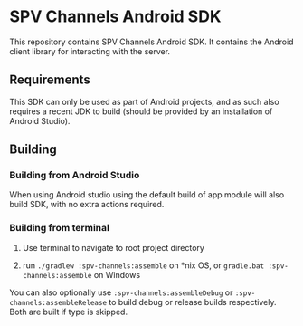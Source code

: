 # SPV Channels Android SDK

This repository contains SPV Channels Android SDK. 
It contains the Android client library for interacting with the server. 

## Requirements

This SDK can only be used as part of Android projects, and as such also requires a recent JDK to
build (should be provided by an installation of Android Studio).

## Building

### Building from Android Studio

When using Android studio using the default build of app module will also build SDK, with no extra actions required.

### Building from terminal

1. Use terminal to navigate to root project directory

2. run `./gradlew :spv-channels:assemble` on *nix OS, or `gradle.bat :spv-channels:assemble` on Windows

You can also optionally use `:spv-channels:assembleDebug` or `:spv-channels:assembleRelease` to build debug or release builds respectively. Both are built if type is skipped.